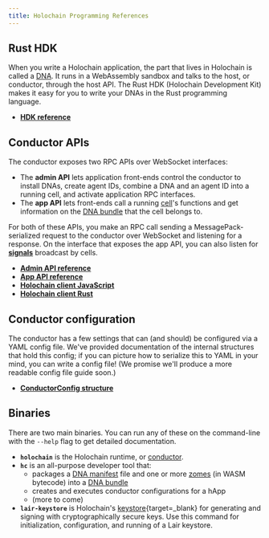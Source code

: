 ```yaml
---
title: Holochain Programming References
---
```


## Rust HDK

When you write a Holochain application, the part that lives in Holochain is called a [DNA](../concepts/2_application_architecture/#layers-of-the-application-stack). It runs in a WebAssembly sandbox and talks to the host, or conductor, through the host API. The Rust HDK (Holochain Development Kit) makes it easy for you to write your DNAs in the Rust programming language.

* **[HDK reference](https://docs.rs/hdk)**

## Conductor APIs

The conductor exposes two RPC APIs over WebSocket interfaces:

* The **admin API** lets application front-ends control the conductor to install DNAs, create agent IDs, combine a DNA and an agent ID into a running cell, and activate application RPC interfaces.
* The **app API** lets front-ends call a running [cell](../glossary/#cell)'s functions and get information on the [DNA bundle](../glossary/#dna-bundle) that the cell belongs to.

For both of these APIs, you make an RPC call sending a MessagePack-serialized request to the conductor over WebSocket and listening for a response. On the interface that exposes the app API, you can also listen for [**signals**](../glossary/#signal) broadcast by cells.

* **[Admin API reference](https://docs.rs/holochain_conductor_api/latest/holochain_conductor_api/enum.AdminRequest.html)**
* **[App API reference](https://docs.rs/holochain_conductor_api/latest/holochain_conductor_api/enum.AppRequest.html)**
* **[Holochain client JavaScript](https://github.com/holochain/holochain-conductor-api)**
* **[Holochain client Rust](https://github.com/holochain/holochain-client-rust)**

## Conductor configuration

The conductor has a few settings that can (and should) be configured via a YAML config file. We've provided documentation of the internal structures that hold this config; if you can picture how to serialize this to YAML in your mind, you can write a config file! (We promise we'll produce a more readable config file guide soon.)

* **[ConductorConfig structure](https://docs.rs/holochain_conductor_api/latest/holochain_conductor_api/config/conductor/struct.ConductorConfig.html)**

## Binaries

There are two main binaries. You can run any of these on the command-line with the `--help` flag to get detailed documentation.

* **`holochain`** is the Holochain runtime, or [conductor](../glossary/#conductor).
* **`hc`** is an all-purpose developer tool that:
    * packages a [DNA manifest](../glossary/#dna-manifest) file and one or more [zomes](../glossary/#zome) (in WASM bytecode) into a [DNA bundle](../glossary/#dna-bundle)
    * creates and executes conductor configurations for a hApp
    * (more to come)
* **`lair-keystore`** is Holochain's [keystore](https://github.com/holochain/lair){target=_blank} for generating and signing with cryptographically secure keys. Use this command for initialization, configuration, and running of a Lair keystore.
